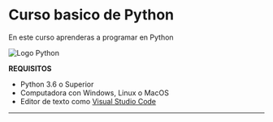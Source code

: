 # Curso basico de Python

En este curso aprenderas a programar en Python

![Logo Python]([imagenes\Logo-Pyrthon2.png](https://github.com/CarlosEA2909/curso-basico-python1/blob/main/imagenes/Logo-Pyrthon2.png))

**REQUISITOS**

- Python 3.6 o Superior
- Computadora con Windows, Linux o MacOS
- Editor de texto como [Visual Studio Code](https://code.visualstudio.com/)

------------------------------------------

